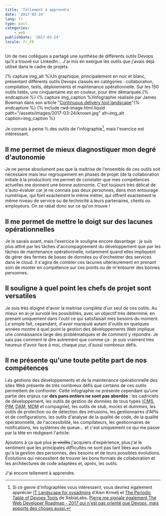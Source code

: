 ```yaml
---
title: 'Tellement à apprendre'
date: '2017-03-24'
lang: fr
type: post
categories:
    - web
publishDate: '2017-03-24'
locale: fr_FR
---
```


Un de mes collègues a partagé une synthèse de différents outils Devops qu'il a trouvé sur LinkedIn… J'ai mis en exergue les outils que j'avais déjà utilisé dans le cadre de projets.

<!-- more -->

{% capture img_alt %}Un graphique, principalement en noir et blanc, présentant différents outils Devops classés en catégories : collaboration, compilation, tests, déploiements et maintenance opérationnelle. Sur les 150 outils listés, une cinquantaine est en couleur, pour être démarquée.{% endcapture %}
{% capture img_caption %}Infographie réalisée par James Bowman dans son article "<a href="http://www.jamesbowman.me/post/continuous-delivery-tool-landscape/"><span lang="en">Continuous delivery tool landscape</span></a>"{% endcapture %}
{% include rwd-image.html.liquid 
    path="/assets/images/2017-03-24/known.jpg"
    alt=img_alt
    caption=img_caption 
%}

Je connais à peine ⅓ des outils de l'infographie[^others], mais l'exercice est intéressant. 

[^others]: Si ce genre d'infographies vous intéressent, vous devriez également apprécier [IT Landscape for sysadmins](http://sysadmin.it-landscape.info/) d'Alen Krmelj et [The Periodic Table of Devops Tools](https://xebialabs.com/Periodic-Table-of-devops-Tools) de XebiaLabs. <ins datetime="2017-03-27" title="Ajout au 27 mars 2017">Pierre me signale également [The Web Developer Roadmap - 2017](https://github.com/kamranahmedse/developer-roadmap) qui n'est pas orienté que Devops, mais apporte des choses aussi.</ins>

## Il me permet de mieux diagnostiquer mon degré d'autonomie

Je ne pense absolument pas que la maitrise de l'ensemble de ces outils soit nécessaire mais leur regroupement en phases de projet (de la collaboration initiale à la production) me permet de constater que mes compétences actuelles me donnent une bonne autonomie. C'est toujours très délicat de s'auto-évaluer car je ne connais pas deux personnes, dans mon entourage numérique, qui font exactement le même métier, qui offrent exactement le même niveau de service ou de technicité à leurs partenaires, clients ou employeurs. On se rabat donc sur ce qu'on trouve !

## Il me permet de mettre le doigt sur des lacunes opérationnelles

Je le savais avant, mais l'exercice le souligne encore davantage : je suis plus attiré par les tâches d'accompagnement du développement que par les tâches de maintenance opérationnelle, notamment quand elles impliquent de gérer des fermes de bases de données ou d'orchestrer des services dans le <span>cloud</span>. Il s'agira de combler ces lacunes ultérieurement en prenant soin de monter en compétence sur ces points ou de m'entourer des bonnes personnes.

## Il souligne à quel point les chefs de projet sont versatiles

Je suis très éloigné d'avoir la maitrise complète d'un seul de ces outils. Au mieux en ai-je survolé les possibilités, avec un objectif très déterminé, en prenant uniquement dans l'outil ce qui satisfaisait mes besoins du moment. Le simple fait, cependant, d'avoir manipulé autant d'outils en quelques années montre à quel point la gestion des développements Web implique une connaissance large des problématiques et de comment y répondre. Je sais pas comment le dire autrement que comme ça : je suis vraiment très heureux d'avoir face à moi, chaque jour, d'aussi nombreux défis.

## Il ne présente qu'une toute petite part de nos compétences

Les gestions des développements et de la maintenance opérationnelle des sites Web présente de très nombreux défis que certains de ces outils permettent de confronter. Cette infographie ne présente cependant qu'une partie des enjeux car **des pans entiers ne sont pas abordés** : les cadriciels de développement, les outils de gestion de données de tous types (<abbr lang="en" title="Content Management System">CMS</abbr>, <abbr lang="en" title="Product Information Management">PIM</abbr>, <abbr lang="en" title="Digital Asset Manager">DAM</abbr>, <abbr lang="en" title="Master Data Manager">MDM</abbr> et compagnie), les outils de <em lang="en">stub</em>, <em lang="en">mocks</em> et <em lang="en">dummies</em>, les outils de protection ou de détection des intrusions, les gestionnaires d'APIs et de configurations, les outils d'analyse de la qualité de code, de la qualité opérationnelle, de l'accessibilité, les compilateurs, les gestionnaires de notifications, les systèmes de queue… et c'est uniquement ce qui me passe par la tête en rédigeant l'article.

Ajoutons à ça que plus <del>je vieillis</del> j'acquiers d'expérience, plus j'ai le sentiment que les principales difficultés ne sont pas tant liées aux outils qu'à la gestion des personnes, des besoins et de leurs possibles évolutions. Évolutions qui nécessitent de trouver les bons formats de collaboration et les architectures de code adaptées et, *après*, les outils.

J'ai encore tellement à apprendre.



